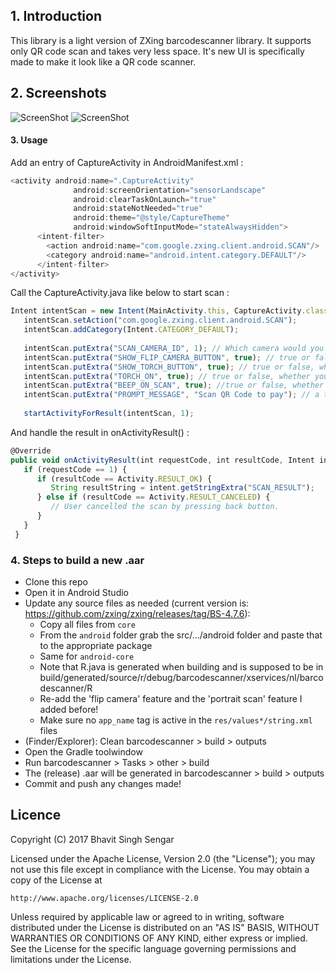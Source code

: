 ## 1. Introduction
This library is a light version of ZXing barcodescanner library. It supports only QR code scan and takes very less space. It's new UI is specifically made to make it look like a QR code scanner.

## 2. Screenshots

![ScreenShot](https://raw.githubusercontent.com/bhavitsengar/qrcodescanner-lib-android/master/barcodescanner/src/main/res/raw/Screenshot1.jpeg)
![ScreenShot](https://raw.githubusercontent.com/bhavitsengar/qrcodescanner-lib-android/master/barcodescanner/src/main/res/raw/Screenshot2.jpeg)

#### 3. Usage

Add an entry of CaptureActivity in AndroidManifest.xml : 
```js
<activity android:name=".CaptureActivity"
              android:screenOrientation="sensorLandscape"
              android:clearTaskOnLaunch="true"
              android:stateNotNeeded="true"
              android:theme="@style/CaptureTheme"
              android:windowSoftInputMode="stateAlwaysHidden">
      <intent-filter>
        <action android:name="com.google.zxing.client.android.SCAN"/>
        <category android:name="android.intent.category.DEFAULT"/>
      </intent-filter>
</activity>      
```

Call the CaptureActivity.java like below to start scan :
```js
Intent intentScan = new Intent(MainActivity.this, CaptureActivity.class);
   intentScan.setAction("com.google.zxing.client.android.SCAN");
   intentScan.addCategory(Intent.CATEGORY_DEFAULT);
                
   intentScan.putExtra("SCAN_CAMERA_ID", 1); // Which camera would you prefer? 1 is for front-camera and 0 is for rear-camera.
   intentScan.putExtra("SHOW_FLIP_CAMERA_BUTTON", true); // true or false, whether you want to show flip camera button or not.
   intentScan.putExtra("SHOW_TORCH_BUTTON", true); // true or false, whether you want to show torch button or not.
   intentScan.putExtra("TORCH_ON", true); // true or false, whether you want flash torch ON by default.
   intentScan.putExtra("BEEP_ON_SCAN", true); //true or false, whether you want a beep sound on successful scan.
   intentScan.putExtra("PROMPT_MESSAGE", "Scan QR Code to pay"); // a text you want to show to user on scan screen.
   
   startActivityForResult(intentScan, 1);
```
And handle the result in onActivityResult() :

```js
@Override
public void onActivityResult(int requestCode, int resultCode, Intent intent) {
   if (requestCode == 1) {
      if (resultCode == Activity.RESULT_OK) {
         String resultString = intent.getStringExtra("SCAN_RESULT");
      } else if (resultCode == Activity.RESULT_CANCELED) {
         // User cancelled the scan by pressing back button.
      }
   }
 }
```

### 4. Steps to build a new .aar
 * Clone this repo
 * Open it in Android Studio
 * Update any source files as needed (current version is: https://github.com/zxing/zxing/releases/tag/BS-4.7.6):
   - Copy all files from `core`
   - From the `android` folder grab the src/.../android folder and paste that to the appropriate package
   - Same for `android-core`
   - Note that R.java is generated when building and is supposed to be in build/generated/source/r/debug/barcodescanner/xservices/nl/barcodescanner/R
   - Re-add the 'flip camera' feature and the 'portrait scan' feature I added before!
   - Make sure no `app_name` tag is active in the `res/values*/string.xml` files
 * (Finder/Explorer): Clean barcodescanner > build > outputs
 * Open the Gradle toolwindow
 * Run barcodescanner > Tasks > other > build
 * The (release) .aar will be generated in barcodescanner > build > outputs
 * Commit and push any changes made!
 
 ## Licence ##


Copyright (C) 2017 Bhavit Singh Sengar

Licensed under the Apache License, Version 2.0 (the "License");
you may not use this file except in compliance with the License.
You may obtain a copy of the License at

    http://www.apache.org/licenses/LICENSE-2.0
    
Unless required by applicable law or agreed to in writing, software
distributed under the License is distributed on an "AS IS" BASIS,
WITHOUT WARRANTIES OR CONDITIONS OF ANY KIND, either express or implied.
See the License for the specific language governing permissions and
limitations under the License.
